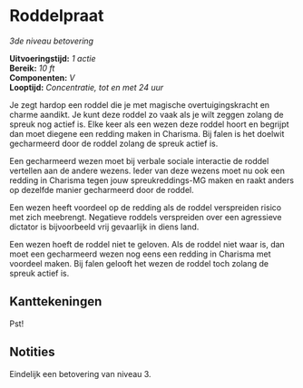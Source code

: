 # Roddelpraat

_3de niveau_
_betovering_

**Uitvoeringstijd:**
_1 actie_  
**Bereik:**
_10 ft_  
**Componenten:**
_V_  
**Looptijd:**
_Concentratie, tot en met 24 uur_

Je zegt hardop een roddel die je met magische overtuigingskracht en charme aandikt.
Je kunt deze roddel zo vaak als je wilt zeggen zolang de spreuk nog actief is.
Elke keer als een wezen deze roddel hoort en begrijpt dan moet diegene een redding maken in Charisma.
Bij falen is het doelwit gecharmeerd door de roddel zolang de spreuk actief is.

Een gecharmeerd wezen moet bij verbale sociale interactie de roddel vertellen aan de andere wezens.
Ieder van deze wezens moet nu ook een redding in Charisma tegen jouw spreukreddings-MG maken en raakt anders op dezelfde manier gecharmeerd door de roddel.

Een wezen heeft voordeel op de redding als de roddel verspreiden risico met zich meebrengt.
Negatieve roddels verspreiden over een agressieve dictator is bijvoorbeeld vrij gevaarlijk in diens land.

Een wezen hoeft de roddel niet te geloven.
Als de roddel niet waar is, dan moet een gecharmeerd wezen nog eens een redding in Charisma met voordeel maken.
Bij falen gelooft het wezen de roddel toch zolang de spreuk actief is.

## Kanttekeningen

Pst!

## Notities

Eindelijk een betovering van niveau 3.
